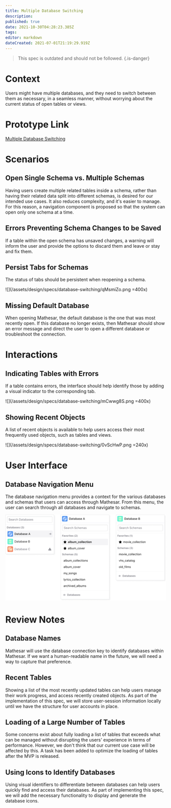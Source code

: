```yaml
---
title: Multiple Database Switching
description: 
published: true
date: 2021-10-30T04:28:23.385Z
tags: 
editor: markdown
dateCreated: 2021-07-01T21:19:29.919Z
---
```


> This spec is outdated and should not be followed.
{.is-danger}

# Context
Users might have multiple databases, and they need to switch between them as necessary, in a seamless manner, without worrying about the current status of open tables or views.

# Prototype Link
[Multiple Database Switching](https://www.figma.com/proto/Uaf1ntcldzK2U41Jhw6vS2/Mathesar-MVP?page-id=1207%3A0&node-id=1212%3A0&viewport=516%2C327%2C0.3535313010215759&scaling=scale-down-width)

# Scenarios

## Open Single Schema vs. Multiple Schemas
Having users create multiple related tables inside a schema, rather than having their related data split into different schemas, is desired for our intended use cases. It also reduces complexity, and it's easier to manage.
For this reason, a navigation component is proposed so that the system can open only one schema at a time.

## Errors Preventing Schema Changes to be Saved
If a table within the open schema has unsaved changes, a warning will inform the user and provide the options to discard them and leave or stay and fix them.

## Persist Tabs for Schemas
The status of tabs should be persistent when reopening a schema.

![](/assets/design/specs/database-switching/qMsmiZo.png =400x)

## Missing Default Database
When opening Mathesar, the default database is the one that was most recently open. If this database no longer exists, then Mathesar should show an error message and direct the user to open a different database or troubleshoot the connection.

# Interactions
## Indicating Tables with Errors
If a table contains errors, the interface should help identify those by adding a visual indicator to the corresponding tab.

![](/assets/design/specs/database-switching/mCwwg8S.png =400x)

## Showing Recent Objects
A list of recent objects is available to help users access their most frequently used objects, such as tables and views.

![](/assets/design/specs/database-switching/0vScHwP.png =240x)

# User Interface

## Database Navigation Menu
The database navigation menu provides a context for the various databases and schemas that users can access through Mathesar.
From this menu, the user can search through all databases and navigate to schemas.

![](/assets/design/specs/database-switching/JGIqCOi.png)

# Review Notes
## Database Names
Mathesar will use the database connection key to identify databases within Mathesar. If we want a human-readable name in the future, we will need a way to capture that preference.

## Recent Tables
Showing a list of the most recently updated tables can help users manage their work progress, and access recently created objects. As part of the implementation of this spec, we will store user-session information locally until we have the structure for user accounts in place.

## Loading of a Large Number of Tables
Some concerns exist about fully loading a list of tables that exceeds what can be managed without disrupting the users' experience in terms of performance. However, we don't think that our current use case will be affected by this. A task has been added to optimize the loading of tables after the MVP is released.

## Using Icons to Identify Databases
Using visual identifiers to differentiate between databases can help users quickly find and access their databases. As part of implementing this spec, we will add the necessary functionality to display and generate the database icons.